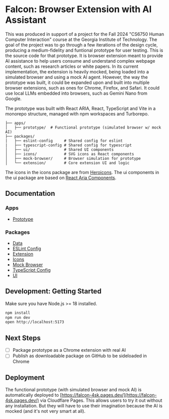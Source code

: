 # Falcon: Browser Extension with AI Assistant

This was produced in support of a project for the Fall 2024 "CS6750 Human Computer Interaction" course at the Georgia Institute of Technology. The goal of the project was to go through a few iterations of the design cycle, producing a medium-fidelity and funtional prototype for user testing. This is the source code for that prototype. It is browser extension meant to provide AI assistance to help users consume and understand complex webpage content, such as research articles or white papers. In its current implementation, the extension is heavily mocked, being loaded into a simulated browser and using a mock AI agent. However, the way the prototype was built, it could be expanded upon and built into multiple browser extensions, such as ones for Chrome, Firefox, and Safari. It could use local LLMs embedded into browsers, such as Gemini Nano from Google.

The prototype was built with React ARIA, React, TypeScript and Vite in a monorepo structure, managed with npm workspaces and Turborepo.

```
├── apps/
│   ├── prototype/  # Functional prototype (simulated browser w/ mock AI)
├── packages/
|   ├── eslint-config     # Shared config for eslint
|   ├── typescript-config # Shared config for typescript
│   ├── ui/               # Shared UI components
│   ├── icons/            # SVG icons as React components
│   ├── mock-browser/     # Browser simulation for prototype
│   └── extension/        # Core extension UI and logic
```

The icons in the icons package are from [Heroicons](https://heroicons.com/).
The ui components in the ui package are based on [React Aria Components](https://react-spectrum.adobe.com/react-aria/components.html).

## Documentation

### Apps 

- [Prototype](./apps/prototype/README.md)

### Packages

- [Data](./packages/data/README.md)
- [ESLint Config](./packages/eslint-config/README.md)
- [Extension](./packages/extension/README.md)
- [Icons](./packages/icons/README.md)
- [Mock Browser](./packages/mock-browser/README.md)
- [TypeScript Config](./packages/typescript-config/README.md)
- [UI](./packages/ui/README.md)

## Development: Getting Started

Make sure you have Node.js >= 18 installed.

```bash
npm install
npm run dev
open http://localhost:5173
```

## Next Steps

- [ ] Package prototype as a Chrome extension with real AI
- [ ] Publish as downloadable package on GitHub to be sideloaded in Chrome

## Deployment

The functional prototype (with simulated browser and mock AI) is automatically deployed to [https://falcon-4sk.pages.dev/](https://falcon-4sk.pages.dev/) via Cloudflare Pages. This allows users to try it out without any installation. But they will have to use their imagination because the AI is mocked (and it's not very smart at all).
